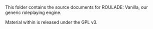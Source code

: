 This folder contains the source documents for ROULADE: Vanilla, our generic roleplaying engine.

Material within is released under the GPL v3.
